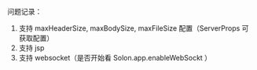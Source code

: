 问题记录：

1. 支持 maxHeaderSize, maxBodySize, maxFileSize 配置（ServerProps 可获取配置）
2. 支持 jsp 
3. 支持 websocket（是否开始看 Solon.app.enableWebSockt ）